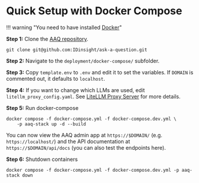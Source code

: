 # Quick Setup with Docker Compose

!!! warning "You need to have installed [Docker](https://docs.docker.com/get-docker/)"

**Step 1:** Clone the [AAQ repository](https://github.com/IDinsight/ask-a-question).

    git clone git@github.com:IDinsight/ask-a-question.git

**Step 2:** Navigate to the `deployment/docker-compose/` subfolder.

**Step 3:** Copy `template.env` to `.env` and edit it to set the
variables. If `DOMAIN` is commented out, it defaults to `localhost`.

**Step 4:** If you want to change which LLMs are used, edit `litellm_proxy_config.yaml`.
See [LiteLLM Proxy Server](../components/litellm-proxy/index.md) for more details.

**Step 5:** Run docker-compose

    docker compose -f docker-compose.yml -f docker-compose.dev.yml \
        -p aaq-stack up -d --build

You can now view the AAQ admin app at `https://$DOMAIN/` (e.g. `https://localhost/`) and the API documentation at
`https://$DOMAIN/api/docs` (you can also test the endpoints here).

**Step 6:** Shutdown containers

    docker compose -f docker-compose.yml -f docker-compose.dev.yml -p aaq-stack down
